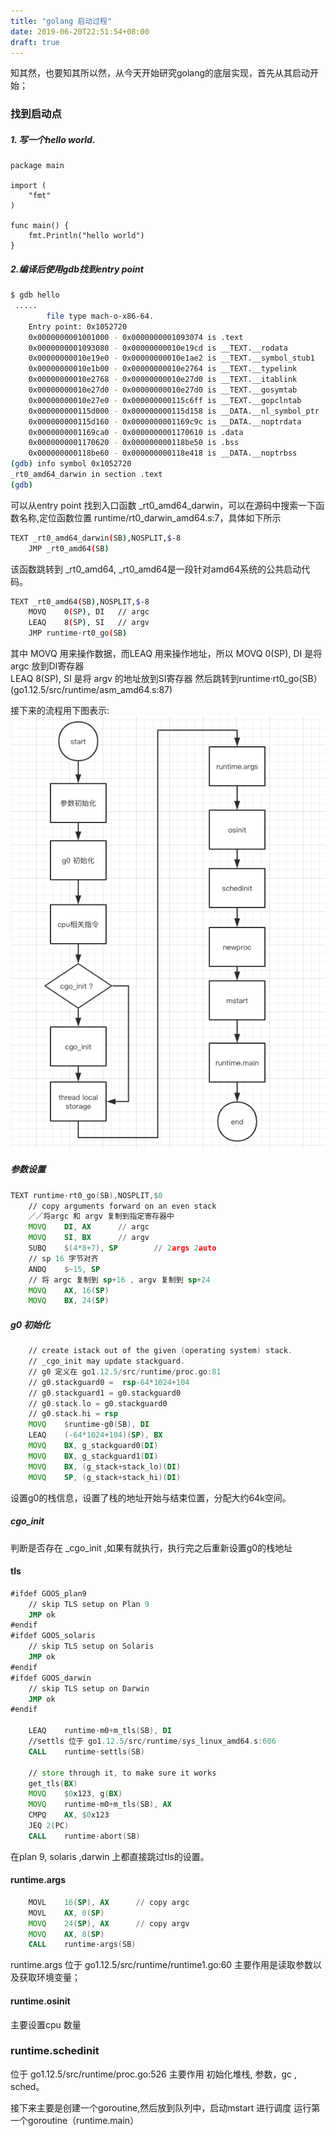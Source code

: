 ```yaml
---
title: "golang 启动过程"
date: 2019-06-20T22:51:54+08:00
draft: true
---
```


知其然，也要知其所以然，从今天开始研究golang的底层实现，首先从其启动开始；

### 找到启动点
##### 1. 写一个hello world.  
```golang
package main

import (
	"fmt"
)

func main() {
	fmt.Println("hello world")
}
``` 
##### 2.编译后使用gdb找到entry point
```bash
$ gdb hello
 .....
        file type mach-o-x86-64.
	Entry point: 0x1052720
	0x0000000001001000 - 0x0000000001093074 is .text
	0x0000000001093080 - 0x00000000010e19cd is __TEXT.__rodata
	0x00000000010e19e0 - 0x00000000010e1ae2 is __TEXT.__symbol_stub1
	0x00000000010e1b00 - 0x00000000010e2764 is __TEXT.__typelink
	0x00000000010e2768 - 0x00000000010e27d0 is __TEXT.__itablink
	0x00000000010e27d0 - 0x00000000010e27d0 is __TEXT.__gosymtab
	0x00000000010e27e0 - 0x000000000115c6ff is __TEXT.__gopclntab
	0x000000000115d000 - 0x000000000115d158 is __DATA.__nl_symbol_ptr
	0x000000000115d160 - 0x0000000001169c9c is __DATA.__noptrdata
	0x0000000001169ca0 - 0x0000000001170610 is .data
	0x0000000001170620 - 0x000000000118be50 is .bss
	0x000000000118be60 - 0x000000000118e418 is __DATA.__noptrbss
(gdb) info symbol 0x1052720
_rt0_amd64_darwin in section .text
(gdb)
```
可以从entry point 找到入口函数 _rt0_amd64_darwin，可以在源码中搜索一下函数名称,定位函数位置
runtime/rt0_darwin_amd64.s:7，具体如下所示
```bash
TEXT _rt0_amd64_darwin(SB),NOSPLIT,$-8
	JMP	_rt0_amd64(SB)
```
该函数跳转到 _rt0_amd64, _rt0_amd64是一段针对amd64系统的公共启动代码。
```bash
TEXT _rt0_amd64(SB),NOSPLIT,$-8
	MOVQ	0(SP), DI	// argc
	LEAQ	8(SP), SI	// argv
	JMP	runtime·rt0_go(SB)
```
其中 MOVQ 用来操作数据，而LEAQ 用来操作地址，所以
MOVQ	0(SP), DI 是将argc 放到DI寄存器  
LEAQ	8(SP), SI 是将 argv 的地址放到SI寄存器 
然后跳转到runtime·rt0_go(SB）(go1.12.5/src/runtime/asm_amd64.s:87)

接下来的流程用下图表示:
![初始化流程](https://raw.githubusercontent.com/garfcat/garfcat/master/static/start.png)


##### 参数设置
```asm
TEXT runtime·rt0_go(SB),NOSPLIT,$0
	// copy arguments forward on an even stack
	／／将argc 和 argv 复制到指定寄存器中
	MOVQ	DI, AX		// argc
	MOVQ	SI, BX		// argv
	SUBQ	$(4*8+7), SP		// 2args 2auto
	// sp 16 字节对齐
	ANDQ	$~15, SP
	// 将 argc 复制到 sp+16 , argv 复制到 sp+24 
	MOVQ	AX, 16(SP)
	MOVQ	BX, 24(SP)
```

##### g0 初始化

```asm
	// create istack out of the given (operating system) stack.
	// _cgo_init may update stackguard.
	// g0 定义在 go1.12.5/src/runtime/proc.go:81
    // g0.stackguard0 =  rsp-64*1024+104
    // g0.stackguard1 = g0.stackguard0
    // g0.stack.lo = g0.stackguard0
    // g0.stack.hi = rsp 
	MOVQ	$runtime·g0(SB), DI
	LEAQ	(-64*1024+104)(SP), BX
	MOVQ	BX, g_stackguard0(DI)
	MOVQ	BX, g_stackguard1(DI)
	MOVQ	BX, (g_stack+stack_lo)(DI)
	MOVQ	SP, (g_stack+stack_hi)(DI)
```
设置g0的栈信息，设置了栈的地址开始与结束位置，分配大约64k空间。

##### cgo_init
判断是否存在 _cgo_init ,如果有就执行，执行完之后重新设置g0的栈地址

#### tls

```asm
#ifdef GOOS_plan9
	// skip TLS setup on Plan 9
	JMP ok
#endif
#ifdef GOOS_solaris
	// skip TLS setup on Solaris
	JMP ok
#endif
#ifdef GOOS_darwin
	// skip TLS setup on Darwin
	JMP ok
#endif

	LEAQ	runtime·m0+m_tls(SB), DI
	//settls 位于 go1.12.5/src/runtime/sys_linux_amd64.s:606
	CALL	runtime·settls(SB)

	// store through it, to make sure it works
	get_tls(BX)
	MOVQ	$0x123, g(BX)
	MOVQ	runtime·m0+m_tls(SB), AX
	CMPQ	AX, $0x123
	JEQ 2(PC)
	CALL	runtime·abort(SB)
```
在plan 9, solaris ,darwin 上都直接跳过tls的设置。


#### runtime.args
```asm
	MOVL	16(SP), AX		// copy argc
	MOVL	AX, 0(SP)
	MOVQ	24(SP), AX		// copy argv
	MOVQ	AX, 8(SP)
	CALL	runtime·args(SB)
```
runtime.args 位于 go1.12.5/src/runtime/runtime1.go:60
主要作用是读取参数以及获取环境变量；

#### runtime.osinit
主要设置cpu 数量

### runtime.schedinit
位于 go1.12.5/src/runtime/proc.go:526
主要作用 初始化堆栈, 参数，gc , sched。

接下来主要是创建一个goroutine,然后放到队列中，启动mstart 进行调度 运行第一个goroutine（runtime.main）